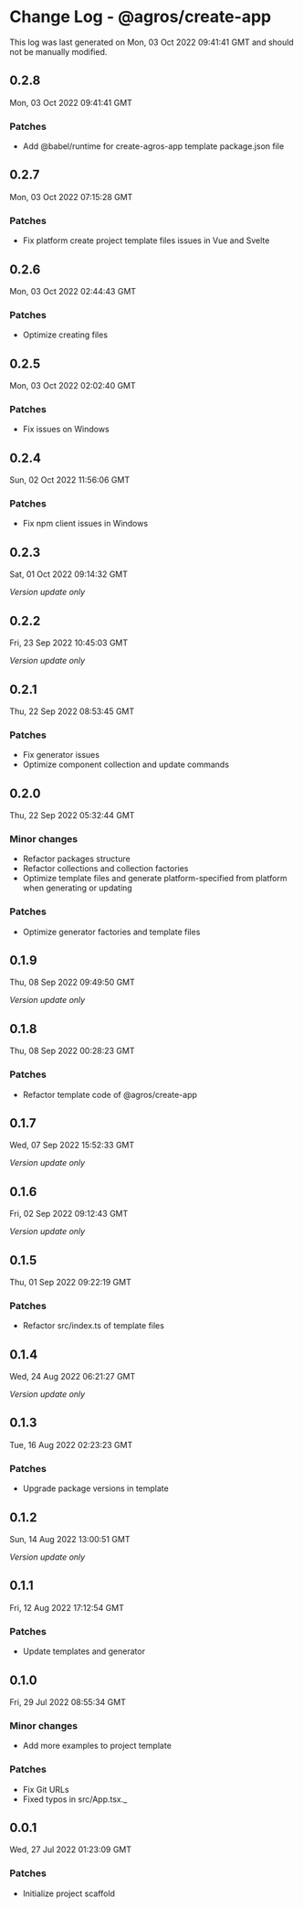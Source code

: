 # Change Log - @agros/create-app

This log was last generated on Mon, 03 Oct 2022 09:41:41 GMT and should not be manually modified.

## 0.2.8
Mon, 03 Oct 2022 09:41:41 GMT

### Patches

- Add @babel/runtime for create-agros-app template package.json file

## 0.2.7
Mon, 03 Oct 2022 07:15:28 GMT

### Patches

- Fix platform create project template files issues in Vue and Svelte

## 0.2.6
Mon, 03 Oct 2022 02:44:43 GMT

### Patches

- Optimize creating files

## 0.2.5
Mon, 03 Oct 2022 02:02:40 GMT

### Patches

- Fix issues on Windows

## 0.2.4
Sun, 02 Oct 2022 11:56:06 GMT

### Patches

- Fix npm client issues in Windows

## 0.2.3
Sat, 01 Oct 2022 09:14:32 GMT

_Version update only_

## 0.2.2
Fri, 23 Sep 2022 10:45:03 GMT

_Version update only_

## 0.2.1
Thu, 22 Sep 2022 08:53:45 GMT

### Patches

- Fix generator issues
- Optimize component collection and update commands

## 0.2.0
Thu, 22 Sep 2022 05:32:44 GMT

### Minor changes

- Refactor packages structure
- Refactor collections and collection factories
- Optimize template files and generate platform-specified from platform when generating or updating

### Patches

- Optimize generator factories and template files

## 0.1.9
Thu, 08 Sep 2022 09:49:50 GMT

_Version update only_

## 0.1.8
Thu, 08 Sep 2022 00:28:23 GMT

### Patches

- Refactor template code of @agros/create-app

## 0.1.7
Wed, 07 Sep 2022 15:52:33 GMT

_Version update only_

## 0.1.6
Fri, 02 Sep 2022 09:12:43 GMT

_Version update only_

## 0.1.5
Thu, 01 Sep 2022 09:22:19 GMT

### Patches

- Refactor src/index.ts of template files

## 0.1.4
Wed, 24 Aug 2022 06:21:27 GMT

_Version update only_

## 0.1.3
Tue, 16 Aug 2022 02:23:23 GMT

### Patches

- Upgrade package versions in template

## 0.1.2
Sun, 14 Aug 2022 13:00:51 GMT

_Version update only_

## 0.1.1
Fri, 12 Aug 2022 17:12:54 GMT

### Patches

- Update templates and generator

## 0.1.0
Fri, 29 Jul 2022 08:55:34 GMT

### Minor changes

- Add more examples to project template

### Patches

- Fix Git URLs
- Fixed typos in src/App.tsx._

## 0.0.1
Wed, 27 Jul 2022 01:23:09 GMT

### Patches

- Initialize project scaffold


